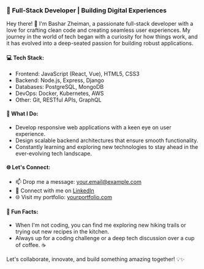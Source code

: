 ### 🚀 Full-Stack Developer | Building Digital Experiences

Hey there! 👋 I'm Bashar Zheiman, a passionate full-stack developer with a love for crafting clean code and creating seamless user experiences. My journey in the world of tech began with a curiosity for how things work, and it has evolved into a deep-seated passion for building robust applications.

#### 💻 Tech Stack:
- Frontend: JavaScript (React, Vue), HTML5, CSS3
- Backend: Node.js, Express, Django
- Databases: PostgreSQL, MongoDB
- DevOps: Docker, Kubernetes, AWS
- Other: Git, RESTful APIs, GraphQL

#### 🌟 What I Do:
- Develop responsive web applications with a keen eye on user experience.
- Design scalable backend architectures that ensure smooth functionality.
- Constantly learning and exploring new technologies to stay ahead in the ever-evolving tech landscape.
  
#### 🌐 Let's Connect:
- 📫 Drop me a message: [your.email@example.com](mailto:your.email@example.com)
- 🔗 Connect with me on [LinkedIn](https://www.linkedin.com/in/yourprofile)
- 🌐 Visit my portfolio: [yourportfolio.com](https://www.yourportfolio.com)
  
#### 🎨 Fun Facts:
- When I'm not coding, you can find me exploring new hiking trails or trying out new recipes in the kitchen.
- Always up for a coding challenge or a deep tech discussion over a cup of coffee. ☕️

Let's collaborate, innovate, and build something amazing together! 💡✨
